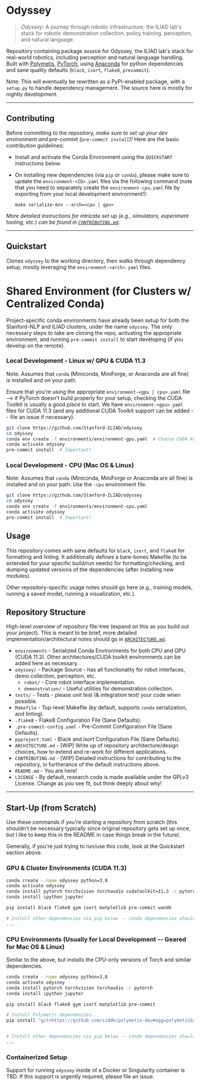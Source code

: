 # Odyssey

> *Odyssey*: A journey through robotic infrastructure; the ILIAD lab's stack for robotic demonstration collection,
> policy training, perception, and natural language.

Repository containing package source for Odyssey, the ILIAD lab's stack for real-world robotics, including perception and
natural language handling. Built with [Polymetis](https://facebookresearch.github.io/fairo/polymetis/),
[PyTorch](https://pytorch.org/), using [Anaconda](https://www.anaconda.com/) for python dependencies and sane quality
defaults (`black`, `isort`, `flake8`, `precommit`).

Note: This will eventually be rewritten as a PyPI-enabled package, with a `setup.py` to handle dependency management. The
source here is mostly for nightly development.

---

## Contributing

Before committing to the repository, *make sure to set up your dev environment and pre-commit (`pre-commit install`)!*
Here are the basic contribution guidelines:

+ Install and activate the Conda Environment using the `QUICKSTART` instructions below.

+ On installing new dependencies (via `pip` or `conda`), please make sure to update the `environment-<ID>.yaml` files
via the following command (note that you need to separately create the `environment-cpu.yaml` file by exporting from
your local development environment!):

  `make serialize-env --arch=<cpu | gpu>`

*More detailed instructions for intricate set up (e.g., simulators, experiment tooling, etc.) can be found in
[`CONTRIBUTING.md`](./CONTRIBUTING.md).*

---

## Quickstart

Clones `odyssey` to the working directory, then walks through dependency setup, mostly leveraging the
`environment-<arch>.yaml` files.

# Shared Environment (for Clusters w/ Centralized Conda)

Project-specific conda environments have already been setup for both the Stanford-NLP and ILIAD clusters, under the
name `odyssey`. The only necessary steps to take are cloning the repo, activating the appropriate
environment, and running `pre-commit install` to start developing (if you develop on the remote).

### Local Development - Linux w/ GPU & CUDA 11.3

Note: Assumes that `conda` (Miniconda, MiniForge, or Anaconda are all fine) is installed and on your path.

Ensure that you're using the appropriate `environment-<gpu | cpu>.yaml` file --> if PyTorch doesn't build properly for
your setup, checking the CUDA Toolkit is usually a good place to start. We have `environment-<gpu>.yaml` files for CUDA
11.3 (and any additional CUDA Toolkit support can be added -- file an issue if necessary).

```bash
git clone https://github.com/Stanford-ILIAD/odyssey
cd odyssey
conda env create -f environments/environment-gpu.yaml  # Choose CUDA Kernel based on Hardware - by default use 11.3!
conda activate odyssey
pre-commit install  # Important!
```

### Local Development - CPU (Mac OS & Linux)

Note: Assumes that `conda` (Miniconda, MiniForge or Anaconda are all fine) is installed and on your path. Use the `-cpu`
environment file.

```bash
git clone https://github.com/Stanford-ILIAD/odyssey
cd odyssey
conda env create -f environments/environment-cpu.yaml
conda activate odyssey
pre-commit install  # Important!
```

## Usage

This repository comes with sane defaults for `black`, `isort`, and `flake8` for formatting and linting. It additionally
defines a bare-bones Makefile (to be extended for your specific build/run needs) for formatting/checking, and dumping
updated versions of the dependencies (after installing new modules).

Other repository-specific usage notes should go here (e.g., training models, running a saved model, running a
visualization, etc.).

## Repository Structure

High-level overview of repository file-tree (expand on this as you build out your project). This is meant to be brief,
more detailed implementation/architectural notes should go in [`ARCHITECTURE.md`](./ARCHITECTURE.md).

+ `environments` - Serialized Conda Environments for both CPU and GPU (CUDA 11.3). Other architectures/CUDA toolkit
environments can be added here as necessary.
+ `odyssey/` - Package Source - has all functionality for robot interfaces, demo collection, perception, etc.
    + `robot/` - Core robot interface implementation.
    + `demonstration/` - Useful utilities for demonstration collection.
+ `tests/` - Tests - please unit test (& integration test) your code when possible.
+ `Makefile` - Top-level Makefile (by default, supports `conda` serialization, and linting).
+ `.flake8` - Flake8 Configuration File (Sane Defaults).
+ `.pre-commit-config.yaml` - Pre-Commit Configuration File (Sane Defaults).
+ `pyproject.toml` - Black and isort Configuration File (Sane Defaults).
+ `ARCHITECTURE.md` - [WIP] Write up of repository architecture/design choices, how to extend and re-work for different
applications.
+ `CONTRIBUTING.md` - [WIP] Detailed instructions for contributing to the repository, in furtherance of the default
instructions above.
+ `README.md` - You are here!
+ `LICENSE` - By default, research code is made available under the GPLv3 License. Change as you see fit, but think
deeply about why!

---

## Start-Up (from Scratch)

Use these commands if you're starting a repository from scratch (this shouldn't be necessary typically since original
repository gets set up once, but I like to keep this in the README in case things break in the future).

Generally, if you're just trying to run/use this code, look at the Quickstart section above.

### GPU & Cluster Environments (CUDA 11.3)

```bash
conda create --name odyssey python=3.8
conda activate odyssey
conda install pytorch torchvision torchaudio cudatoolkit=11.3 -c pytorch
conda install ipython jupyter

pip install black flake8 gym isort matplotlib pre-commit wandb

# Install other dependencies via pip below -- conda dependencies should be added above (always conda before pip!)
...
```

### CPU Environments (Usually for Local Development -- Geared for Mac OS & Linux)

Similar to the above, but installs the CPU-only versions of Torch and similar dependencies.

```bash
conda create --name odyssey python=3.8
conda activate odyssey
conda install pytorch torchvision torchaudio -c pytorch
conda install ipython jupyter

pip install black flake8 gym isort matplotlib pre-commit

# Install Polymetis dependencies...
pip install "git+https://github.com/siddk/polymetis-dev#egg=polymetis&subdirectory=polymetis"


# Install other dependencies via pip below -- conda dependencies should be added above (always conda before pip!)
...
```

### Containerized Setup

Support for running `odyssey` inside of a Docker or Singularity container is TBD. If this support is
urgently required, please file an issue.
